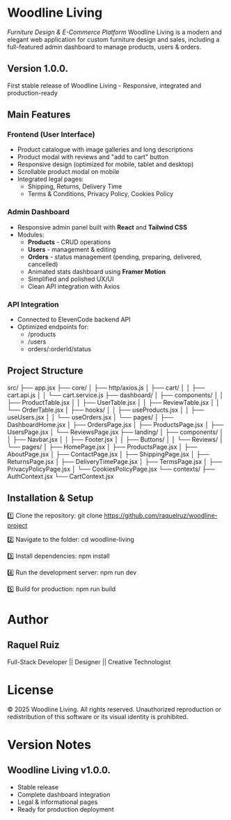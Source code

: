 # Woodline Living
*Furniture Design & E-Commerce Platform*
Woodline Living is a modern and elegant web application for custom furniture design and sales,
including a full-featured admin dashboard to manage products, users & orders.

## Version 1.0.0.
First stable release of Woodline Living - Responsive, integrated and production-ready

## Main Features
### Frontend (User Interface)
- Product catalogue with image galleries and long descriptions
- Product modal with reviews and "add to cart" button
- Responsive design (optimized for mobile, tablet and desktop)
- Scrollable product modal on mobile
- Integrated legal pages:
    - Shipping, Returns, Delivery Time
    - Terms & Conditions, Privacy Policy, Cookies Policy

### Admin Dashboard
- Responsive admin panel built with **React** and **Tailwind CSS**
- Modules:
    - **Products** - CRUD operations
    - **Users** - management & editing
    - **Orders** - status management (pending, preparing, delivered, cancelled)
    - Animated stats dashboard using **Framer Motion**
    - Simplified and polished UX/UI
    - Clean API integration with Axios

### API Integration
- Connected to ElevenCode backend API
- Optimized endpoints for:
    - /products
    - /users
    - orders/:orderId/status

## Project Structure
src/
├── app.jsx
├── core/
│   ├── http/axios.js
│   ├── cart/
│   │   ├── cart.api.js
│   │   └── cart.service.js
├── dashboard/
│   ├── components/
│   │   ├── ProductTable.jsx
│   │   ├── UserTable.jsx
│   │   ├── ReviewTable.jsx
│   │   └── OrderTable.jsx
│   ├── hooks/
│   │   ├── useProducts.jsx
│   │   ├── useUsers.jsx
│   │   └── useOrders.jsx
│   └── pages/
│       ├── DashboardHome.jsx
│       ├── OrdersPage.jsx
│       ├── ProductsPage.jsx
│       ├── UsersPage.jsx
│       └── ReviewsPage.jsx
├── landing/
│   ├── components/
│   │   ├── Navbar.jsx
│   │   ├── Footer.jsx
│   │   ├── Buttons/
│   │   └── Reviews/
│   └── pages/
│       ├── HomePage.jsx
│       ├── ProductsPage.jsx
│       ├── AboutPage.jsx
│       ├── ContactPage.jsx
│       ├── ShippingPage.jsx
│       ├── ReturnsPage.jsx
│       ├── DeliveryTimePage.jsx
│       ├── TermsPage.jsx
│       ├── PrivacyPolicyPage.jsx
│       └── CookiesPolicyPage.jsx
└── contexts/
    ├── AuthContext.jsx
    └── CartContext.jsx


## Installation & Setup
1️⃣ Clone the repository:
git clone https://github.com/raquelruz/woodline-project

2️⃣ Navigate to the folder:
cd woodline-living

3️⃣ Install dependencies:
npm install

4️⃣ Run the development server:
npm run dev

5️⃣ Build for production:
npm run build

# Author
## Raquel Ruiz
Full-Stack Developer || Designer || Creative Technologist

# License
© 2025 Woodline Living. All rights reserved.
Unauthorized reproduction or redistribution of this software or its visual identity is prohibited.

# Version Notes
## Woodline Living v1.0.0.
- Stable release
- Complete dashboard integration
- Legal & informational pages
- Ready for production deployment